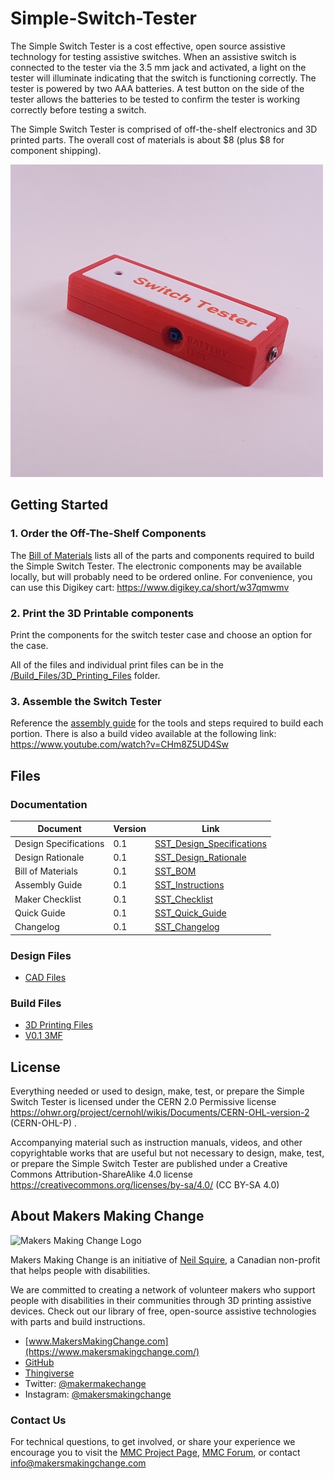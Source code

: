 # Simple-Switch-Tester
The Simple Switch Tester is a cost effective, open source assistive technology for testing assistive switches. When an assistive switch is connected to the tester via the 3.5 mm jack and activated, a light on the tester will illuminate indicating that the switch is functioning correctly. The tester is powered by two AAA batteries. A test button on the side of the tester allows the batteries to be tested to confirm the tester is working correctly before testing a switch.

The Simple Switch Tester is comprised of off-the-shelf electronics and 3D printed parts. The overall cost of materials is about $8 (plus $8 for component shipping).

![Simple Switch Tester](Photos/SST_500.jpg)

<!--- 
## More info at
 - [Makers Making Change Forum Thread](TBD) 
 - [Makers Making Change Project Page](TBD)
 --->


## Getting Started

### 1. Order the Off-The-Shelf Components

The [Bill of Materials](/Documentation/SST_BOM_v0.1.xlsx) lists all of the parts and components required to build the Simple Switch Tester. The electronic components may be available locally, but will probably need to be ordered online. For convenience, you can use this Digikey cart: https://www.digikey.ca/short/w37qmwmv



### 2. Print the 3D Printable components

Print the components for the switch tester case and choose an option for the case.

All of the files and individual print files can be in the [/Build_Files/3D_Printing_Files](/Build_Files/3D_Printing/) folder.

### 3. Assemble the Switch Tester

Reference the [assembly guide](/Documentation/SST_Assembly_Guide_v0.1.pdf) for the tools and steps required to build each portion. There is also a build video available at the following link: https://www.youtube.com/watch?v=CHm8Z5UD4Sw

## Files

### Documentation
| Document             | Version | Link                                                                                  |
|----------------------|---------|---------------------------------------------------------------------------------------|
| Design Specifications| 0.1     | [SST_Design_Specifications](/Documentation/SST_Design_Rationale_v0.1.pdf) |
| Design Rationale     | 0.1     | [SST_Design_Rationale](/Documentation/SST_Design_Rationale_v0.1.pdf) |
| Bill of Materials    | 0.1     | [SST_BOM](/Documentation/SST_BOM_v0.1.xlsx)                          |
| Assembly Guide       | 0.1     | [SST_Instructions](/Documentation/SST_Assembly_Guide_v0.1.pdf)       |
| Maker Checklist      | 0.1     | [SST_Checklist](/Documentation/SST_Maker_Checklist_v0.1.pdf)         |
| Quick Guide          | 0.1     | [SST_Quick_Guide](/Documentation/SST_Quick_Guide_v0.1.pdf)           |
| Changelog            | 0.1     | [SST_Changelog](/Documentation/SST_Changelog_v0.1.pdf)               |

### Design Files
 - [CAD Files](/Design_Files)

### Build Files
 - [3D Printing Files](/Build_Files/3D_Printing)
 - [V0.1 3MF](/Build_Files/3D_Printing/SST_All_v0.1.3mf)

## License

Everything needed or used to design, make, test, or prepare the Simple Switch Tester is licensed under the CERN 2.0 Permissive license <https://ohwr.org/project/cernohl/wikis/Documents/CERN-OHL-version-2> (CERN-OHL-P) .

Accompanying material such as instruction manuals, videos, and other copyrightable works that are useful but not necessary to design, make, test, or prepare the Simple Switch Tester are published under a Creative Commons Attribution-ShareAlike 4.0 license <https://creativecommons.org/licenses/by-sa/4.0/> (CC BY-SA 4.0)


## About Makers Making Change
<img src="https://www.makersmakingchange.com/wp-content/uploads/logo/mmc_logo.svg" width="500" alt="Makers Making Change Logo">

Makers Making Change is an initiative of [Neil Squire](https://www.neilsquire.ca/), a Canadian non-profit that helps people with disabilities.

We are committed to creating a network of volunteer makers who support people with disabilities in their communities through 3D printing assistive devices. Check out our library of free, open-source assistive technologies with parts and build instructions.

 - [www.MakersMakingChange.com](https://www.makersmakingchange.com/)
 - [GitHub](https://github.com/makersmakingchange)
 - [Thingiverse](https://www.thingiverse.com/makersmakingchange/about)
 - Twitter: [@makermakechange](https://twitter.com/makermakechange)
 - Instagram: [@makersmakingchange](https://www.instagram.com/makersmakingchange)

### Contact Us

For technical questions, to get involved, or share your experience we encourage you to visit the [MMC Project Page]( https://www.makersmakingchange.com/project), [MMC Forum](https://forum.makersmakingchange.com), or contact info@makersmakingchange.com
